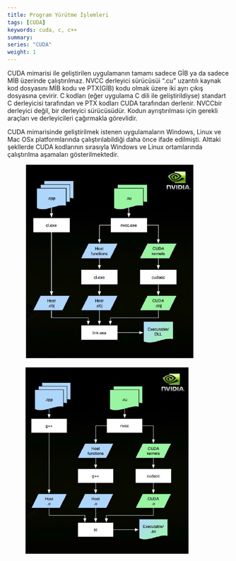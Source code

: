 ```yaml
---
title: Program Yürütme İşlemleri
tags: [CUDA]
keywords: cuda, c, c++
summary:
series: "CUDA"
weight: 1
---
```


CUDA mimarisi ile geliştirilen uygulamanın tamamı sadece GİB ya da sadece MİB üzerinde çalıştırılmaz. NVCC derleyici sürücüsüi “.cu” uzantılı kaynak kod dosyasını MİB kodu ve PTX(GİB) kodu olmak üzere iki ayrı çıkış dosyasına çevirir. C kodları (eğer uygulama C dili ile geliştirildiyse) standart C derleyicisi tarafından ve PTX kodları CUDA tarafından derlenir.
NVCCbir derleyici değil, bir derleyici sürücüsüdür. Kodun ayrıştırılması için gerekli araçları ve derleyicileri çağırmakla görevlidir.

CUDA mimarisinde geliştirilmek istenen uygulamaların Windows, Linux ve Mac OSx platformlarında çalıştırılabildiği daha önce ifade edilmişti. Alttaki şekllerde  CUDA kodlarının sırasıyla Windows ve Linux ortamlarında çalıştırılma aşamaları gösterilmektedir.

<figure>
    <img src="/assets/images/cuda13.png"></a>
</figure>



<figure>
    <img src="/assets/images/cuda14.png"></a>
</figure>
